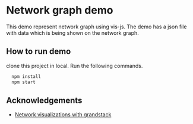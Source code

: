 
# Network graph demo

This demo represent network graph using vis-js. The demo has a json file with data which is being shown on the network graph.

## How to run demo

clone this project in local.
Run the following commands.

```bash
  npm install
  npm start
```
    
## Acknowledgements

 - [Network visualizations with grandstack](https://towardsdatascience.com/network-visualizations-with-grandstack-a07deb0a0c3a)
